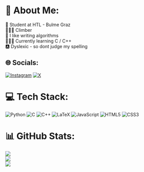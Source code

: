 
# 💫 About Me:
📖 Student at HTL - Bulme Graz<br>
🧗🏼‍♂️ Climber<br>🔢 I like writing algorithms<br>
👨🏽‍💻 Currently learning C / C++<br>
🅰 Dyslexic - so dont judge my spelling


## 🌐 Socials:
[![Instagram](https://img.shields.io/badge/Instagram-%23E4405F.svg?logo=Instagram&logoColor=white)](https://instagram.com/samuelfindenig) 
[![X](https://img.shields.io/badge/X-black.svg?logo=X&logoColor=white)](https://x.com/samuelfindenig) 

# 💻 Tech Stack:
![Python](https://img.shields.io/badge/python-3670A0?style=for-the-badge&logo=python&logoColor=ffdd54)
![C](https://img.shields.io/badge/c-%2300599C.svg?style=for-the-badge&logo=c&logoColor=white) 
![C++](https://img.shields.io/badge/c++-%2300599C.svg?style=for-the-badge&logo=c%2B%2B&logoColor=white)
![LaTeX](https://img.shields.io/badge/latex-%23008080.svg?style=for-the-badge&logo=latex&logoColor=white)
![JavaScript](https://img.shields.io/badge/javascript-%23323330.svg?style=for-the-badge&logo=javascript&logoColor=%23F7DF1E) 
![HTML5](https://img.shields.io/badge/html5-%23E34F26.svg?style=for-the-badge&logo=html5&logoColor=white) 
![CSS3](https://img.shields.io/badge/css3-%231572B6.svg?style=for-the-badge&logo=css3&logoColor=white) 

# 📊 GitHub Stats:
![](https://github-readme-stats.vercel.app/api?username=samuelfindenig&theme=dark&hide_border=false&include_all_commits=true&count_private=true)<br/>
![](https://github-readme-streak-stats.herokuapp.com/?user=samuelfindenig&theme=dark&hide_border=false)<br/>
![](https://github-readme-stats.vercel.app/api/top-langs/?username=samuelfindenig&theme=dark&hide_border=true&include_all_commits=true&count_private=true&layout=compact)

